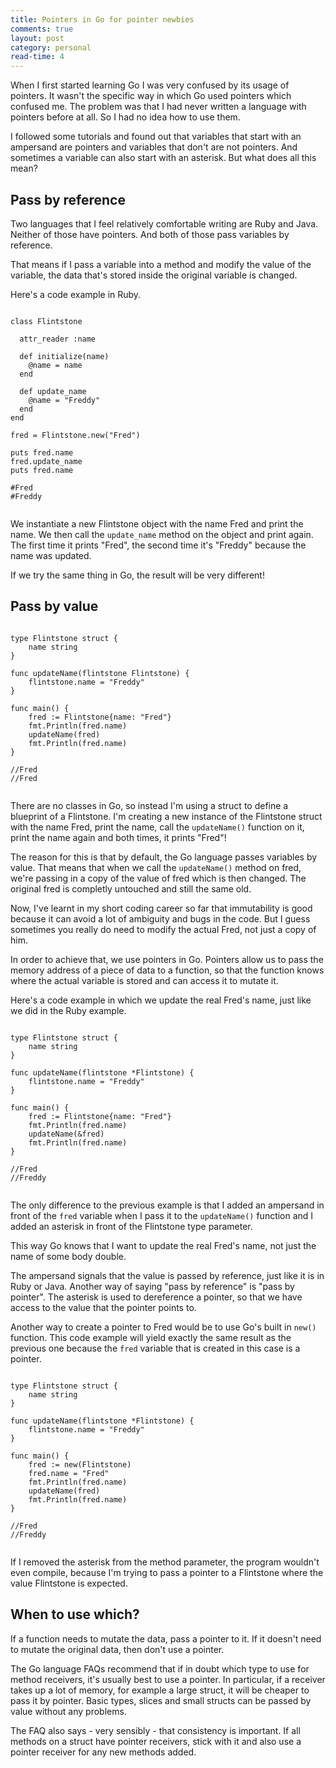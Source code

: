 ```yaml
---
title: Pointers in Go for pointer newbies
comments: true
layout: post
category: personal
read-time: 4
---
```


When I first started learning Go I was very confused by its usage of pointers. It wasn't the specific way in which Go used pointers which confused me. The problem was that I had never written a language with pointers before at all. So I had no idea how to use them.
 
I followed some tutorials and found out that variables that start with an ampersand are pointers and variables that don't are not pointers. And sometimes a variable can also start with an asterisk. But what does all this mean?

<!--break-->

## Pass by reference

Two languages that I feel relatively comfortable writing are Ruby and Java. Neither of those have pointers. And both of those pass variables by reference. 

That means if I pass a variable into a method and modify the value of the variable, the data that's stored inside the original variable is changed.

Here's a code example in Ruby.

<pre><code class="language-ruby">
class Flintstone

  attr_reader :name

  def initialize(name)
    @name = name
  end

  def update_name
    @name = "Freddy"
  end
end

fred = Flintstone.new("Fred")

puts fred.name
fred.update_name
puts fred.name

#Fred
#Freddy

</code></pre>

We instantiate a new Flintstone object with the name Fred and print the name. We then call the `update_name` method on the object and print again. The first time it prints "Fred", the second time it's "Freddy" because the name was updated.

If we try the same thing in Go, the result will be very different!

## Pass by value

<pre><code class="language-java">
type Flintstone struct {
	name string
}

func updateName(flintstone Flintstone) {
	flintstone.name = "Freddy"
}

func main() {
	fred := Flintstone{name: "Fred"}
	fmt.Println(fred.name)
	updateName(fred)
	fmt.Println(fred.name)
}

//Fred
//Fred

</code></pre>

There are no classes in Go, so instead I'm using a struct to define a blueprint of a Flintstone. I'm creating a new instance of the Flintstone struct with the name Fred, print the name, call the `updateName()` function on it, print the name again and both times, it prints "Fred"!

The reason for this is that by default, the Go language passes variables by value. That means that when we call the `updateName()` method on fred, we're passing in a copy of the value of fred which is then changed. The original fred is completly untouched and still the same old.

Now, I've learnt in my short coding career so far that immutability is good because it can avoid a lot of ambiguity and bugs in the code. But I guess sometimes you really do need to modify the actual Fred, not just a copy of him.

In order to achieve that, we use pointers in Go. Pointers allow us to pass the memory address of a piece of data to a function, so that the function knows where the actual variable is stored and can access it to mutate it.

Here's a code example in which we update the real Fred's name, just like we did in the Ruby example.

<pre><code class="language-java">
type Flintstone struct {
	name string
}

func updateName(flintstone *Flintstone) {
	flintstone.name = "Freddy"
}

func main() {
	fred := Flintstone{name: "Fred"}
	fmt.Println(fred.name)
	updateName(&fred)
	fmt.Println(fred.name)
}

//Fred
//Freddy

</code></pre>

The only difference to the previous example is that I added an ampersand in front of the `fred` variable when I pass it to the `updateName()` function and I added an asterisk in front of the Flintstone type parameter.

This way Go knows that I want to update the real Fred's name, not just the name of some body double.

The ampersand signals that the value is passed by reference, just like it is in Ruby or Java. Another way of saying "pass by reference" is "pass by pointer". The asterisk is used to dereference a pointer, so that we have access to the value that the pointer points to.

Another way to create a pointer to Fred would be to use Go's built in `new()` function. This code example will yield exactly the same result as the previous one because the `fred` variable that is created in this case is a pointer.

<pre><code class="language-java">
type Flintstone struct {
	name string
}

func updateName(flintstone *Flintstone) {
	flintstone.name = "Freddy"
}

func main() {
	fred := new(Flintstone)
	fred.name = "Fred"
	fmt.Println(fred.name)
	updateName(fred)
	fmt.Println(fred.name)
}

//Fred
//Freddy

</code></pre>

If I removed the asterisk from the method parameter, the program wouldn't even compile, because I'm trying to pass a pointer to a Flintstone where the value Flintstone is expected.

## When to use which?

If a function needs to mutate the data, pass a pointer to it. If it doesn't need to mutate the original data, then don't use a pointer. 

The Go language FAQs recommend that if in doubt which type to use for method receivers, it's usually best to use a pointer. In particular, if a receiver takes up a lot of memory, for example a large struct, it will be cheaper to pass it by pointer. Basic types, slices and small structs can be passed by value without any problems.

The FAQ also says - very sensibly - that consistency is important. If all methods on a struct have pointer receivers, stick with it and also use a pointer receiver for any new methods added.


